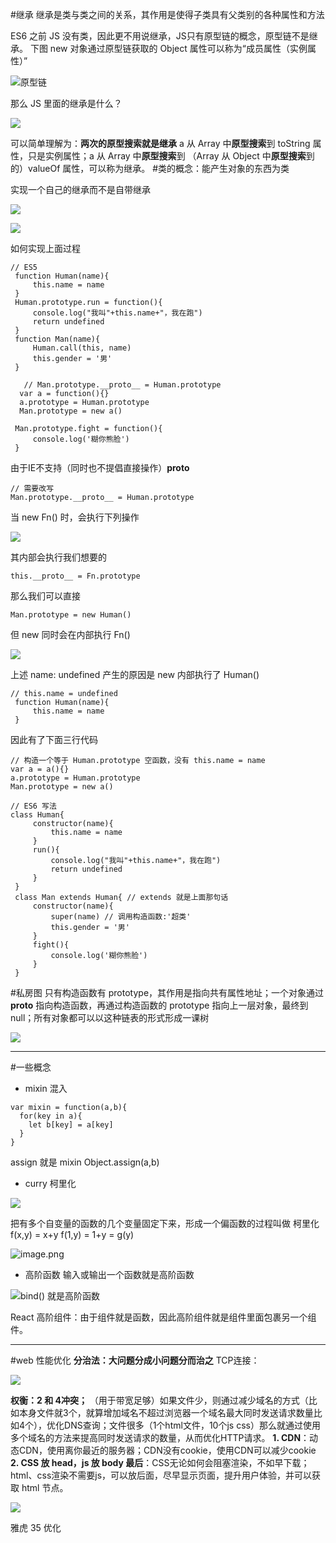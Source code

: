 #继承
继承是类与类之间的关系，其作用是使得子类具有父类别的各种属性和方法

ES6 之前 JS 没有类，因此更不用说继承，JS只有原型链的概念，原型链不是继承。
下图 new 对象通过原型链获取的 Object 属性可以称为“成员属性（实例属性）”

![原型链](https://upload-images.jianshu.io/upload_images/7094266-ec32ec51022206d0.png?imageMogr2/auto-orient/strip%7CimageView2/2/w/1240)

那么 JS 里面的继承是什么？

![](https://upload-images.jianshu.io/upload_images/7094266-4c3e83bfb6538851.png?imageMogr2/auto-orient/strip%7CimageView2/2/w/1240)

可以简单理解为：**两次的原型搜索就是继承**
a 从 Array 中**原型搜索**到 toString 属性，只是实例属性；a 从 Array 中**原型搜索**到 （Array 从 Object 中**原型搜索**到的）valueOf 属性，可以称为继承。
#类的概念：能产生对象的东西为类

实现一个自己的继承而不是自带继承

![](https://upload-images.jianshu.io/upload_images/7094266-06f6f65ab31fa263.png?imageMogr2/auto-orient/strip%7CimageView2/2/w/1240)

![](https://upload-images.jianshu.io/upload_images/7094266-bc1cb2bf02a7df38.png?imageMogr2/auto-orient/strip%7CimageView2/2/w/1240)

如何实现上面过程
```
// ES5
 function Human(name){
     this.name = name
 }
 Human.prototype.run = function(){
     console.log("我叫"+this.name+"，我在跑")
     return undefined
 }
 function Man(name){
     Human.call(this, name)
     this.gender = '男'
 }

   // Man.prototype.__proto__ = Human.prototype
  var a = function(){}
  a.prototype = Human.prototype
  Man.prototype = new a() 

 Man.prototype.fight = function(){
     console.log('糊你熊脸')
 }
```
由于IE不支持（同时也不提倡直接操作）__proto__
```
// 需要改写
Man.prototype.__proto__ = Human.prototype
```
当 new Fn() 时，会执行下列操作

![](https://upload-images.jianshu.io/upload_images/7094266-b2387ecd6fdd8a07.png?imageMogr2/auto-orient/strip%7CimageView2/2/w/1240)

其内部会执行我们想要的
```
this.__proto__ = Fn.prototype
```
那么我们可以直接
```
Man.prototype = new Human()
```
但 new 同时会在内部执行 Fn()

![](https://upload-images.jianshu.io/upload_images/7094266-f96efe3987112fb4.png?imageMogr2/auto-orient/strip%7CimageView2/2/w/1240)

上述 name: undefined 产生的原因是 new 内部执行了 Human()
```
// this.name = undefined
 function Human(name){
     this.name = name
 }
```
因此有了下面三行代码
```
// 构造一个等于 Human.prototype 空函数，没有 this.name = name
var a = a(){}
a.prototype = Human.prototype
Man.prototype = new a() 
```
```
// ES6 写法
class Human{
     constructor(name){
         this.name = name
     }
     run(){
         console.log("我叫"+this.name+"，我在跑")
         return undefined
     }
 }
 class Man extends Human{ // extends 就是上面那句话
     constructor(name){
         super(name) // 调用构造函数:'超类'
         this.gender = '男'
     }
     fight(){
         console.log('糊你熊脸')
     }
 }
```
#私房图
只有构造函数有 prototype，其作用是指向共有属性地址；一个对象通过 __proto__ 指向构造函数，再通过构造函数的 prototype 指向上一层对象，最终到 null；所有对象都可以以这种链表的形式形成一课树

![](https://upload-images.jianshu.io/upload_images/7094266-c23ce4f7d967f533.png?imageMogr2/auto-orient/strip%7CimageView2/2/w/1240)

---
#一些概念
- mixin 混入
```
var mixin = function(a,b){
  for(key in a){
    let b[key] = a[key] 
  }
}
```
assign 就是 mixin
Object.assign(a,b)
- curry 柯里化

![](https://upload-images.jianshu.io/upload_images/7094266-0f841becef77e896.png?imageMogr2/auto-orient/strip%7CimageView2/2/w/1240)

把有多个自变量的函数的几个变量固定下来，形成一个偏函数的过程叫做 柯里化
f(x,y) = x+y
f(1,y) = 1+y = g(y)

![image.png](https://upload-images.jianshu.io/upload_images/7094266-ca5c887e2433d2f5.png?imageMogr2/auto-orient/strip%7CimageView2/2/w/1240)
- 高阶函数
输入或输出一个函数就是高阶函数

![bind() 就是高阶函数](https://upload-images.jianshu.io/upload_images/7094266-a43b926c1e765233.png?imageMogr2/auto-orient/strip%7CimageView2/2/w/1240)

React 高阶组件：由于组件就是函数，因此高阶组件就是组件里面包裹另一个组件。

---
#web 性能优化
**分治法：大问题分成小问题分而治之**
TCP连接：

![](https://upload-images.jianshu.io/upload_images/7094266-190ef8e62cb03300.png?imageMogr2/auto-orient/strip%7CimageView2/2/w/1240)

**权衡：2 和 4冲突；**
（用于带宽足够）如果文件少，则通过减少域名的方式（比如本身文件就3个，就算增加域名不超过浏览器一个域名最大同时发送请求数量比如4个），优化DNS查询；文件很多（1个html文件，10个js css）那么就通过使用多个域名的方法来提高同时发送请求的数量，从而优化HTTP请求。
**1. CDN**：动态CDN，使用离你最近的服务器；CDN没有cookie，使用CDN可以减少cookie
**2. CSS 放 head，js 放 body 最后**：CSS无论如何会阻塞渲染，不如早下载；html、css渲染不需要js，可以放后面，尽早显示页面，提升用户体验，并可以获取 html 节点。

![](https://upload-images.jianshu.io/upload_images/7094266-067df0f0740c53ad.png?imageMogr2/auto-orient/strip%7CimageView2/2/w/1240)

雅虎 35 优化
